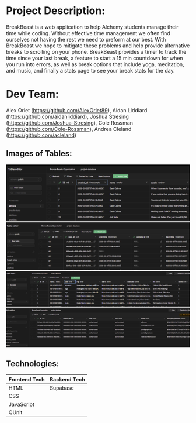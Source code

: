 # Project Description:
BreakBeast is a web application to help Alchemy students manage their time while coding. Without effective time management we often find ourselves not having the rest we need to preform at our best. With BreakBeast we hope to mitigate these problems and help provide alternative breaks to scrolling on your phone. BreakBeast provides a timer to track the time since your last break, a feature to start a 15 min countdown for when you run into errors, as well as break options that include yoga, meditation, and music, and finally a stats page to see your break stats for the day. 

# Dev Team:
Alex Orlet (https://github.com/AlexOrlet89), Aidan Liddiard (https://github.com/aidanliddiard), Joshua Stresing (https://github.com/Joshua-Stresing), Cole Rossman (https://github.com/Cole-Rossman), Andrea Cleland (https://github.com/acleland)

## Images of Tables:
![Image of our advice table rows and columns.](/assets/advicetable.png)
![Image of our break stats table rows and columns.](/assets/breakstatstable.png)
![Image of our options table rows and columns.](/assets/optionstable.png)
![Image of our auth users table rows and columns.](/assets/authuserstable.png)

## Technologies:

| Frontend Tech   | Backend Tech    |
|-----------------|-----------------|
| HTML            | Supabase        |
| CSS             |                 |
| JavaScript      |                 |
| QUnit           |                 |
